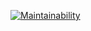 [![Maintainability](https://api.codeclimate.com/v1/badges/f8ca39d1f4b7a92af6b8/maintainability)](https://codeclimate.com/github/ArinaAnderson/Trees-PRACTICE/maintainability)
